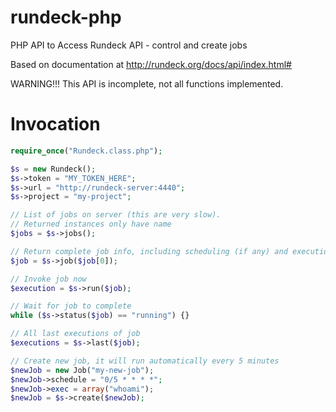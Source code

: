 rundeck-php
===========

PHP API to Access Rundeck API - control and create jobs

Based on documentation at http://rundeck.org/docs/api/index.html#

WARNING!!! This API is incomplete, not all functions implemented.

Invocation
==========

```php
require_once("Rundeck.class.php");

$s = new Rundeck();
$s->token = "MY_TOKEN_HERE";
$s->url = "http://rundeck-server:4440";
$s->project = "my-project";

// List of jobs on server (this are very slow).
// Returned instances only have name
$jobs = $s->jobs();

// Return complete job info, including scheduling (if any) and execution script
$job = $s->job($job[0]);

// Invoke job now
$execution = $s->run($job);

// Wait for job to complete
while ($s->status($job) == "running") {}

// All last executions of job
$executions = $s->last($job);

// Create new job, it will run automatically every 5 minutes
$newJob = new Job("my-new-job");
$newJob->schedule = "0/5 * * * *";
$newJob->exec = array("whoami");
$newJob = $s->create($newJob);
```
